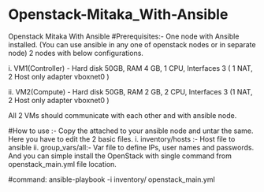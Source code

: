 # Openstack-Mitaka_With-Ansible
Openstack Mitaka With Ansible
#Prerequisites:-
One node with Ansible installed. (You can use ansible in any one of openstack nodes or in separate node)
2 nodes with below configurations.

i. VM1(Controller) - Hard disk 50GB, RAM 4 GB, 1 CPU, Interfaces 3 ( 1 NAT, 2 Host only adapter vboxnet0 )

ii. VM2(Compute) - Hard disk 50GB, RAM 2 GB, 2 CPU, Interfaces 3 (1 NAT, 2 Host only adapter vboxnet0 )

All 2 VMs should communicate with each other and with ansible node.

#How to use :-
Copy the attached to your ansible node and untar the same.
Here you have to edit the 2 basic files. 
i. inventory/hosts :- Host file to ansible 
ii. group_vars/all:- Var file to define IPs, user names and passwords.
And you can simple install the OpenStack with single command from openstack_main.yml file location.

#command:
ansible-playbook -i inventory/ openstack_main.yml
